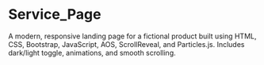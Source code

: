 # Service_Page
A modern, responsive landing page for a fictional product built using HTML, CSS, Bootstrap, JavaScript, AOS, ScrollReveal, and Particles.js. Includes dark/light toggle, animations, and smooth scrolling.
